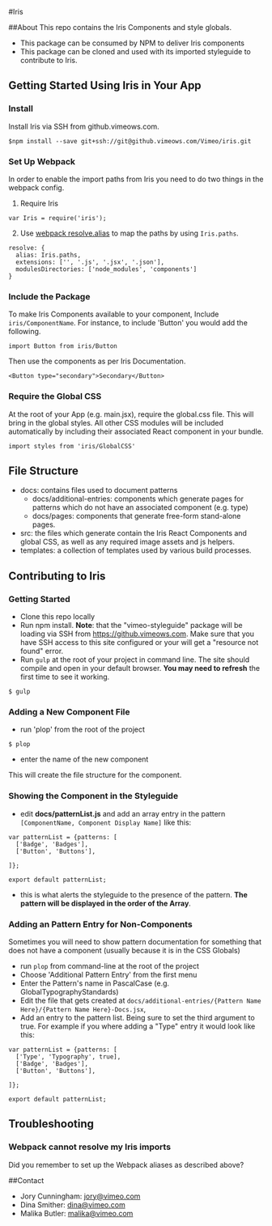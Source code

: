 #Iris

##About
This repo contains the Iris Components and style globals.

* This package can be consumed by NPM to deliver Iris components
* This package can be cloned and used with its imported styleguide to contribute to Iris.

## Getting Started Using Iris in Your App

### Install
Install Iris via SSH from github.vimeows.com.

```
$npm install --save git+ssh://git@github.vimeows.com/Vimeo/iris.git
```

### Set Up Webpack
In order to enable the import paths from Iris you need to do two things in the webpack config.

1) Require Iris
```
var Iris = require('iris');
```

2) Use [webpack resolve.alias](http://webpack.github.io/docs/configuration.html#resolve-alias) to map the paths by using `Iris.paths`.

```
resolve: {
  alias: Iris.paths,
  extensions: ['', '.js', '.jsx', '.json'],
  modulesDirectories: ['node_modules', 'components']
}
```
### Include the Package
To make Iris Components available to your component, Include `iris/ComponentName`. For instance, to include 'Button' you would add the following.
```
import Button from iris/Button
```

Then use the components as per Iris Documentation.

```
<Button type="secondary">Secondary</Button>
```

### Require the Global CSS
At the root of your App (e.g. main.jsx), require the global.css file. This will bring in the global styles. All other CSS modules will be included automatically by including their associated React component in your bundle.
```
import styles from 'iris/GlobalCSS'
```


## File Structure

* docs: contains files used to document patterns
  * docs/additional-entries: components which generate pages for patterns which do not have an associated component (e.g. type)
  * docs/pages: components that generate free-form stand-alone pages.
* src: the files which generate contain the Iris React Components and global CSS, as well as any required image assets and js helpers.
* templates: a collection of templates used by various build processes.


## Contributing to Iris
### Getting Started
* Clone this repo locally
* Run npm install. **Note**: that the "vimeo-styleguide" package will be loading via SSH from https://github.vimeows.com. Make sure that you have SSH access to this site configured or your will get a "resource not found" error.
* Run `gulp` at the root of your project in command line. The site should compile and open in your default browser. **You may need to refresh** the first time to see it working.

```
$ gulp
```
### Adding a New Component File

* run 'plop' from the root of the project
```
$ plop
```
* enter the name of the new component


This will create the file structure for the component.

### Showing the Component in the Styleguide
* edit **docs/patternList.js** and add an array entry in the pattern ```[ComponentName, Component Display Name]``` like this:

```
var patternList = {patterns: [
  ['Badge', 'Badges'],
  ['Button', 'Buttons'],

]};

export default patternList;
```

* this is what alerts the styleguide to the presence of the pattern. **The pattern will be displayed in the order of the Array**.

### Adding an Pattern Entry for Non-Components
Sometimes you will need to show pattern documentation for something that does not have a component (usually because it is in the CSS Globals)

* run `plop` from command-line at the root of the project
* Choose 'Additional Pattern Entry' from the first menu
* Enter the Pattern's name in PascalCase (e.g. GlobalTypographyStandards)
* Edit the file that gets created at `docs/additional-entries/{Pattern Name Here}/{Pattern Name Here}-Docs.jsx`,
* Add an entry to the pattern list. Being sure to set the third argument to true. For example if you where adding a "Type" entry it would look like this:

```
var patternList = {patterns: [
  ['Type', 'Typography', true],
  ['Badge', 'Badges'],
  ['Button', 'Buttons'],

]};

export default patternList;
```

## Troubleshooting

### Webpack cannot resolve my Iris imports
Did you remember to set up the Webpack aliases as described above?

##Contact
* Jory Cunningham: jory@vimeo.com
* Dina Smither: dina@vimeo.com
* Malika Butler: malika@vimeo.com
